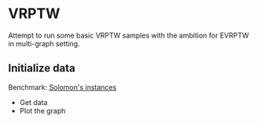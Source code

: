 # VRPTW
Attempt to run some basic VRPTW samples with the ambition for EVRPTW in multi-graph setting.



## Initialize data

Benchmark: [Solomon's instances](http://web.cba.neu.edu/~msolomon/problems.htm)

* Get data
* Plot the graph

